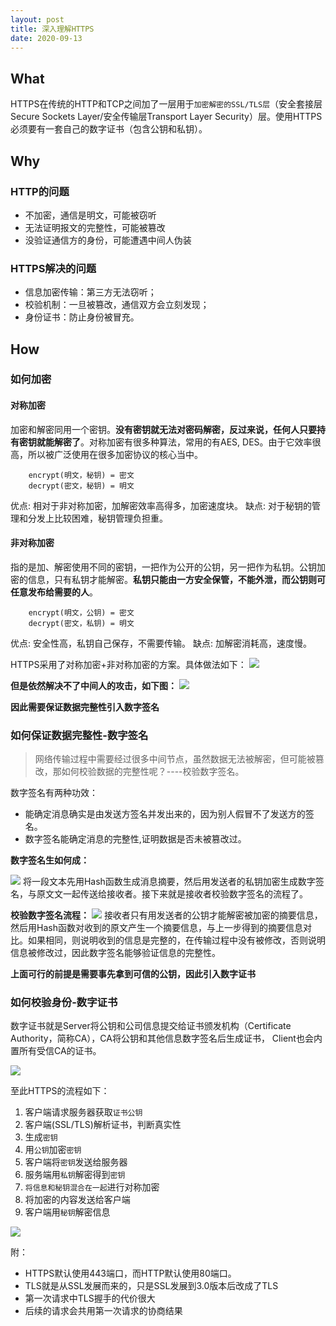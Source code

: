 ```yaml
---
layout: post
title: 深入理解HTTPS
date: 2020-09-13
---
```


## What
 HTTPS在传统的HTTP和TCP之间加了一层用于`加密解密的SSL/TLS层`（安全套接层Secure Sockets Layer/安全传输层Transport Layer Security）层。使用HTTPS必须要有一套自己的数字证书（包含公钥和私钥）。
 
## Why
### HTTP的问题
- 不加密，通信是明文，可能被窃听
- 无法证明报文的完整性，可能被篡改
- 没验证通信方的身份，可能遭遇中间人伪装

### HTTPS解决的问题
- 信息加密传输：第三方无法窃听；
- 校验机制：一旦被篡改，通信双方会立刻发现；
- 身份证书：防止身份被冒充。

## How
### 如何加密
#### 对称加密
加密和解密同用一个密钥。**没有密钥就无法对密码解密，反过来说，任何人只要持有密钥就能解密了**。对称加密有很多种算法，常用的有AES, DES。由于它效率很高，所以被广泛使用在很多加密协议的核心当中。
```
    encrypt(明文，秘钥) = 密文
    decrypt(密文，秘钥) = 明文
```
优点: 相对于非对称加密，加解密效率高得多，加密速度块。
缺点: 对于秘钥的管理和分发上比较困难，秘钥管理负担重。

#### 非对称加密
指的是加、解密使用不同的密钥，一把作为公开的公钥，另一把作为私钥。公钥加密的信息，只有私钥才能解密。**私钥只能由一方安全保管，不能外泄，而公钥则可任意发布给需要的人**。

```
    encrypt(明文，公钥) = 密文
    decrypt(密文，私钥) = 明文
```
优点: 安全性高，私钥自己保存，不需要传输。
缺点: 加解密消耗高，速度慢。

HTTPS采用了对称加密+非对称加密的方案。具体做法如下：
![](/images/posts/server/4.png)


**但是依然解决不了中间人的攻击，如下图：**
![](/images/posts/server/5.png)


**因此需要保证数据完整性引入数字签名**

### 如何保证数据完整性-数字签名
> 网络传输过程中需要经过很多中间节点，虽然数据无法被解密，但可能被篡改，那如何校验数据的完整性呢？----校验数字签名。

数字签名有两种功效：
- 能确定消息确实是由发送方签名并发出来的，因为别人假冒不了发送方的签名。
- 数字签名能确定消息的完整性,证明数据是否未被篡改过。

**数字签名生如何成：**

![](/images/posts/server/2.png)
将一段文本先用Hash函数生成消息摘要，然后用发送者的私钥加密生成数字签名，与原文文一起传送给接收者。接下来就是接收者校验数字签名的流程了。


**校验数字签名流程：**
![](/images/posts/server/3.png)
接收者只有用发送者的公钥才能解密被加密的摘要信息，然后用Hash函数对收到的原文产生一个摘要信息，与上一步得到的摘要信息对比。如果相同，则说明收到的信息是完整的，在传输过程中没有被修改，否则说明信息被修改过，因此数字签名能够验证信息的完整性。

**上面可行的前提是需要事先拿到可信的公钥，因此引入数字证书**

### 如何校验身份-数字证书
数字证书就是Server将公钥和公司信息提交给证书颁发机构（Certificate Authority，简称CA），CA将公钥和其他信息数字签名后生成证书， Client也会内置所有受信CA的证书。

![](/images/posts/server/6.png)

至此HTTPS的流程如下：
1. 客户端请求服务器获取`证书公钥`
2. 客户端(SSL/TLS)解析证书，判断真实性
3. 生成`密钥`
4. 用`公钥`加密`密钥`
5. 客户端将`密钥`发送给服务器
6. 服务端用`私钥`解密得到`密钥`
7. `将信息和秘钥混合在一起`进行对称加密
8. 将加密的内容发送给客户端
9. 客户端用`秘钥`解密信息

![](/images/posts/server/1.png)

附：

- HTTPS默认使用443端口，而HTTP默认使用80端口。
- TLS就是从SSL发展而来的，只是SSL发展到3.0版本后改成了TLS
- 第一次请求中TLS握手的代价很大
- 后续的请求会共用第一次请求的协商结果
